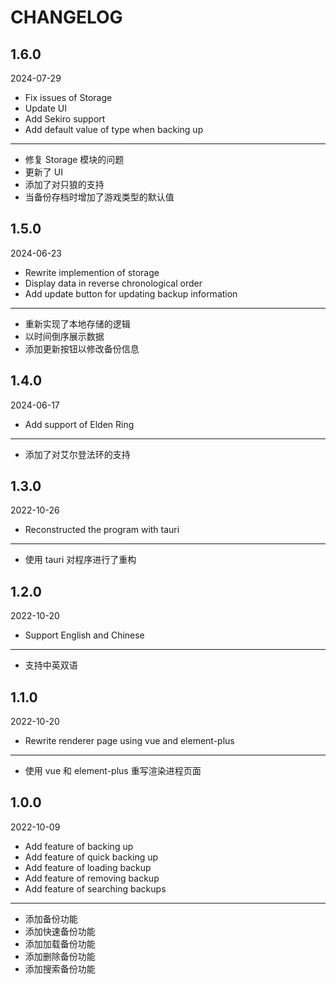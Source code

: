 # CHANGELOG

## 1.6.0

2024-07-29

- Fix issues of Storage
- Update UI
- Add Sekiro support
- Add default value of type when backing up

---

- 修复 Storage 模块的问题
- 更新了 UI
- 添加了对只狼的支持
- 当备份存档时增加了游戏类型的默认值

## 1.5.0

2024-06-23

- Rewrite implemention of storage
- Display data in reverse chronological order
- Add update button for updating backup information

---

- 重新实现了本地存储的逻辑
- 以时间倒序展示数据
- 添加更新按钮以修改备份信息

## 1.4.0

2024-06-17

- Add support of Elden Ring

---

- 添加了对艾尔登法环的支持

## 1.3.0

2022-10-26

- Reconstructed the program with tauri

---

- 使用 tauri 对程序进行了重构

## 1.2.0

2022-10-20

- Support English and Chinese

---

- 支持中英双语

## 1.1.0

2022-10-20

- Rewrite renderer page using vue and element-plus

---

- 使用 vue 和 element-plus 重写渲染进程页面

## 1.0.0

2022-10-09

- Add feature of backing up
- Add feature of quick backing up
- Add feature of loading backup
- Add feature of removing backup
- Add feature of searching backups

---

- 添加备份功能
- 添加快速备份功能
- 添加加载备份功能
- 添加删除备份功能
- 添加搜索备份功能
